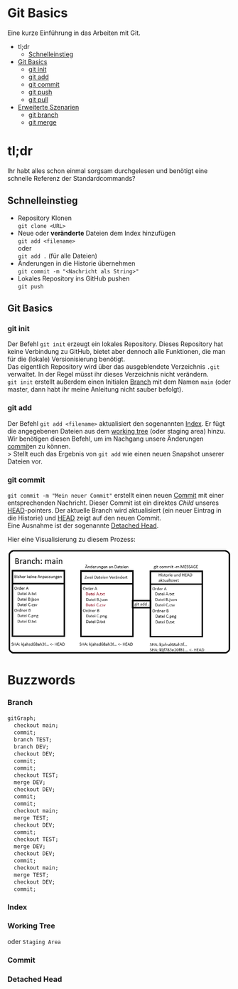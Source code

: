 # Git Basics

Eine kurze Einführung in das Arbeiten mit Git.

- tl;dr
  - [Schnelleinstieg](#schnelleinstieg)
- [Git Basics](#git-basics)
  - [git init](#git-init)
  - [git add](#git-add)
  - [git commit](#git-commit)
  - [git push](#git-push)
  - [git pull](#git-pull)
- [Erweiterte Szenarien](#erweiterte-szenarien)
  - [git branch](#git-branch)
  - [git merge](#git-merge)


# tl;dr
Ihr habt alles schon einmal sorgsam durchgelesen und benötigt eine schnelle Referenz der Standardcommands?

## Schnelleinstieg
- Repository Klonen <br>
  `git clone <URL>`
- Neue oder **veränderte** Dateien dem Index hinzufügen <br>
  `git add <filename>` <br> oder <br>
  `git add .` (für alle Dateien)
- Änderungen in die Historie übernehmen <br>
  `git commit -m "<Nachricht als String>"`
- Lokales Repository ins GitHub pushen <br>
  `git push`

## Git Basics

### git init
Der Befehl `git init` erzeugt ein lokales Repository. Dieses Repository hat keine Verbindung zu GitHub, bietet aber dennoch alle Funktionen, die man für die (lokale) Versionisierung benötigt.<br>
Das eigentlich Repository wird über das ausgeblendete Verzeichnis `.git` verwaltet. In der Regel müsst ihr dieses Verzeichnis nicht verändern. <br>
`git init` erstellt außerdem einen Initialen [Branch](#Branch) mit dem Namen `main` (oder master, dann habt ihr meine Anleitung nicht sauber befolgt).

### git add
Der Befehl `git add <filename>` aktualisiert den sogenannten [Index](#Index).
Er fügt die angegebenen Dateien aus dem [working tree](#working-tree) (oder staging area) hinzu. Wir benötigen diesen Befehl, um im Nachgang unsere Änderungen [commit](#commit)en zu können. <br>>
Stellt euch das Ergebnis von `git add` wie einen neuen Snapshot unserer Dateien vor.

### git commit
`git commit -m "Mein neuer Commit"` erstellt einen neuen [Commit](#Commit) mit einer entsprechenden Nachricht. Dieser Commit ist ein direktes _Child_ unseres [HEAD](#head)-pointers. Der aktuelle Branch wird aktualisiert (ein neuer Eintrag in die Historie) und [HEAD](#head) zeigt auf den neuen Commit. <br>
Eine Ausnahme ist der sogenannte [Detached Head](#Detached-Head).

Hier eine Visualisierung zu diesem Prozess:

![commit](/Bilder/Commit-ablauf-01.PNG)

# Buzzwords

### Branch
```mermaid;
gitGraph;
  checkout main;
  commit;
  branch TEST;
  branch DEV;
  checkout DEV;
  commit;
  commit;
  checkout TEST;
  merge DEV;
  checkout DEV;
  commit;
  commit;
  checkout main;
  merge TEST;
  checkout DEV;
  commit;
  checkout TEST;
  merge DEV;
  checkout DEV;
  commit;
  checkout main;
  merge TEST;
  checkout DEV;
  commit;
```
### Index
### Working Tree
oder `Staging Area`
### Commit
### Detached Head
